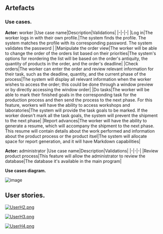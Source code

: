 ## Artefacts 
### Use cases.

**Actor:** worker
|Use case name|Description|Validations|
|-|-|-|
|Log in|The worker logs in with their own profile.|The system finds the profile. The system matches the profile with its corresponding password. The system validates the password |
|Manipulate the order view|The worker will be able to change the order of the orders list based on their priorities|The system's options for reordering the list will be based on the order's antiquity, the quantity of products in the order, and the order's deadline|
|Check orders|The worker can enter the order and review relevant information for their task, such as the deadline, quantity, and the current phase of the process|The system will display all relevant information when the worker wishes to access the order; this could be done through a window preview or by directly accessing the window order|
|Do tasks|The worker will be able to mark their finished goals in the corresponding task for the production process and then send the process to the next phase. For this feature, workers will have the ability to access workshops and laboratories|The system will provide the task goals to be marked. If the worker doesn't mark all the task goals, the system will prevent the shipment to the next phase|
|Report advances|The worker will have the ability to generate a resume, which will accompany the shipment to the next phase. This resume will contain details about the work performed and information about the product process or the product itsel|The system will allocate space for report generation, and it will have Markdown capabilities|

**Actor:** administrator
|Use case name|Description|Validations|
|-|-|-|
|Review product process|This feature will allow the administrator to review the database|The database it's available in the main program|

**Use cases diagram.**

![image](https://github.com/IrabienMario/POOProject/assets/74621218/f7b62a28-7b4a-4feb-bfb7-0fd626c54fe5)

## User stories.

[![UserH2.png](https://i.postimg.cc/d1T3MtB0/UserH2.png)](https://postimg.cc/0MPPDvhg)

[![UserH3.png](https://i.postimg.cc/wM8v98fQ/UserH3.png)](https://postimg.cc/r0jc9bLD)

[![UserH4.png](https://i.postimg.cc/FzyKRWw5/UserH4.png)](https://postimg.cc/BPv37gqM)
